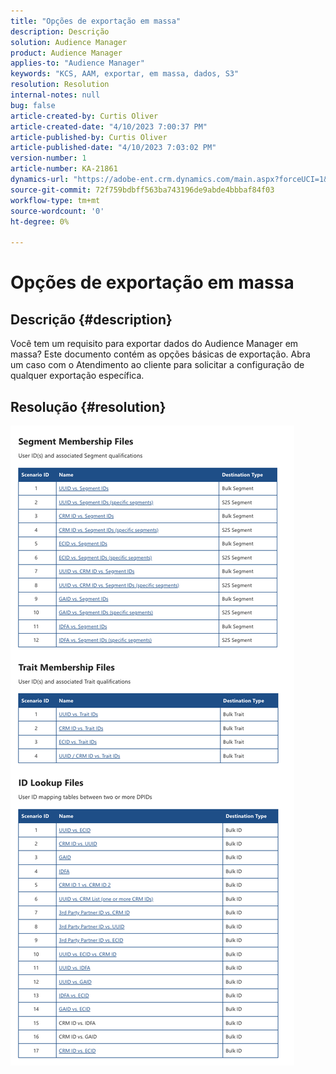 ```yaml
---
title: "Opções de exportação em massa"
description: Descrição
solution: Audience Manager
product: Audience Manager
applies-to: "Audience Manager"
keywords: "KCS, AAM, exportar, em massa, dados, S3"
resolution: Resolution
internal-notes: null
bug: false
article-created-by: Curtis Oliver
article-created-date: "4/10/2023 7:00:37 PM"
article-published-by: Curtis Oliver
article-published-date: "4/10/2023 7:03:02 PM"
version-number: 1
article-number: KA-21861
dynamics-url: "https://adobe-ent.crm.dynamics.com/main.aspx?forceUCI=1&pagetype=entityrecord&etn=knowledgearticle&id=f0d1f5f7-d1d7-ed11-a7c7-6045bd006268"
source-git-commit: 72f759bdbff563ba743196de9abde4bbbaf84f03
workflow-type: tm+mt
source-wordcount: '0'
ht-degree: 0%

---
```


# Opções de exportação em massa

## Descrição {#description}

Você tem um requisito para exportar dados do Audience Manager em massa? Este documento contém as opções básicas de exportação. Abra um caso com o Atendimento ao cliente para solicitar a configuração de qualquer exportação específica.

## Resolução {#resolution}


![](assets/2c0f443a-d2d7-ed11-a7c7-6045bd006268.png)
